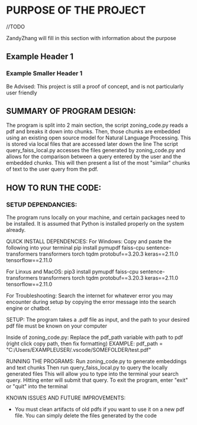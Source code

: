 # PURPOSE OF THE PROJECT

//TODO

ZandyZhang will fill in this section with information about the purpose
## Example Header 1

### Example Smaller Header 1




Be Advised: This project is still a proof of concept, and is not particularly user friendly

## SUMMARY OF PROGRAM DESIGN:
The program is split into 2 main section, the script zoning_code.py reads a pdf and breaks it down into chunks. Then, those chunks are embedded using an existing open source model for Natural Language Processing. This is stored via local files that are accessed later down the line
The script query_faiss_local.py accesses the files generated by zoning_code.py and allows for the comparison between a query entered by the user and the embedded chunks. This will then present a list of the most "similar" chunks of text to the user query from the pdf. 

## HOW TO RUN THE CODE:

### SETUP DEPENDANCIES:
The program runs locally on your machine, and certain packages need to be installed. It is assumed that Python is installed properly on the system already.

QUICK INSTALL DEPENDENCIES:
For Windows:
Copy and paste the following into your terminal
pip install pymupdf faiss-cpu sentence-transformers transformers torch tqdm protobuf==3.20.3 keras==2.11.0 tensorflow==2.11.0

For Linxus and MacOS:
pip3 install pymupdf faiss-cpu sentence-transformers transformers torch tqdm protobuf==3.20.3 keras==2.11.0 tensorflow==2.11.0

For Troubleshooting:
Search the internet for whatever error you may encounter during setup by copying the error message into the search engine or chatbot.

SETUP:
The program takes a .pdf file as input, and the path to your desired pdf file must be known on your computer

Inside of zoning_code.py:
Replace the pdf_path variable with path to pdf (right click copy path, then fix formatting)
EXAMPLE: pdf_path = "C:/Users/EXAMPLEUSER/.vscode/SOMEFOLDER/test.pdf" 

RUNNING THE PROGRAMS:
Run zoning_code.py to generate embeddings and text chunks
Then run query_faiss_local.py to query the locally generated files
This will allow you to type into the terminal your search query. Hitting enter will submit that query. To exit the program, enter "exit" or "quit" into the terminal

KNOWN ISSUES AND FUTURE IMPROVEMENTS:
- You must clean artifacts of old pdfs if you want to use it on a new pdf file. You can simply delete the files generated by the code
